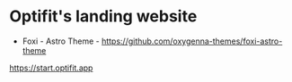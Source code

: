 # Optifit's landing website

- Foxi - Astro Theme - https://github.com/oxygenna-themes/foxi-astro-theme

https://start.optifit.app
